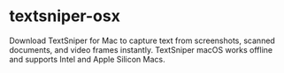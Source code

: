 # textsniper-osx
Download TextSniper for Mac to capture text from screenshots, scanned documents, and video frames instantly. TextSniper macOS works offline and supports Intel and Apple Silicon Macs.

